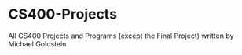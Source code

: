 # CS400-Projects
 All CS400 Projects and Programs (except the Final Project) written by Michael Goldstein

